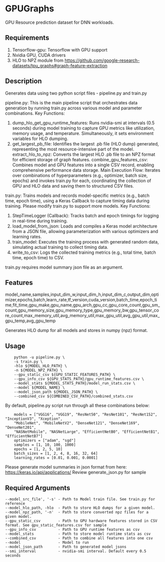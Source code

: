 # GPUGraphs

GPU Resource prediction dataset for DNN workloads.

## Requirements
1. Tensorflow-gpu: Tensorflow with GPU support
2. Nvidia GPU, CUDA drivers
3. HLO to NPZ module from https://github.com/google-research-datasets/tpu_graphs#graph-feature-extraction
   
## Description
Generates data using two python script files - pipeline.py and train.py

pipeline.py: This is the main pipeline script that orchestrates data generation by running train.py across various model and parameter combinations. 
Key Functions:
1. dump_hlo_get_gpu_runtime_features: Runs nvidia-smi at intervals (0.5 seconds) during model training to capture GPU metrics like utilization, memory usage, and temperature. Simultaneously, it sets environment variables for HLO dumping.
2. get_largest_pb_file: Identifies the largest .pb file (HLO dump) generated, representing the most resource-intensive part of the model.
extract_hlo_to_npz: Converts the largest HLO .pb file to an NPZ format for efficient storage of graph features.
combine_gpu_features_csv: Combines model and GPU features into a single CSV record, enabling comprehensive performance data storage.
Main Execution Flow: Iterates over combinations of hyperparameters (e.g., optimizer, batch size, epochs) and invokes train.py for each, coordinating the collection of GPU and HLO data and saving them to structured CSV files.

train.py: Trains models and records model-specific metrics (e.g., batch time, epoch time), using a Keras Callback to capture timing data during training. Please modify train.py to support more models.
Key Functions:
1. StepTimeLogger (Callback): Tracks batch and epoch timings for logging in real-time during training.
2. load_model_from_json: Loads and compiles a Keras model architecture from a JSON file, allowing parameterization with various optimizers and learning rates.
3. train_model: Executes the training process with generated random data, simulating actual training to collect timing data.
4. write_to_csv: Logs the collected training metrics (e.g., total time, batch time, epoch time) to CSV.

train.py requires model summary json file as an argument.

## Features
model_name,samples,input_dim_w,input_dim_h,input_dim_c,output_dim,optimizer,epochs,batch,learn_rate,tf_version,cuda_version,batch_time,epoch_time,fit_time,gpu_make,gpu_name,gpu_arch,gpu_cc,gpu_core_count,gpu_sm_count,gpu_memory_size,gpu_memory_type,gpu_memory_bw,gpu_tensor_core_count,max_memory_util,avg_memory_util,max_gpu_util,avg_gpu_util,max_gpu_temp,avg_gpu_temp

Generates HLO dump for all models and stores in numpy (npz) format.

## Usage
```
    python -u pipeline.py \
    -s train.py \
    -hlo ${MODEL_HLO_PATH} \
    -n ${MODEL_NPZ_PATH} \
    --gpu_static_csv ${GPU_STATIC_FEATURES_PATH} \
    --gpu_info_csv ${GPU_STATS_PATH}/gpu_runtime_features.csv \
    --model_stats ${MODEL_STATS_PATH}/model_run_stats.csv \
    --model ${MODEL_NAME} \
    --model_json_path ${MODEL_JSON_PATH} \
    --combined_csv ${COMBINED_CSV_PATH}/combined_stats.csv
```
By default, pipeline.py script run through all these combinations below:
```
    models = ["VGG16", "VGG19", "ResNet50", "ResNet101", "ResNet152", "InceptionV3", "Xception", 
    "MobileNet", "MobileNetV2", "DenseNet121", "DenseNet169", "DenseNet201", 
    "NASNetMobile", "NASNetLarge", "EfficientNetB0", "EfficientNetB1", "EfficientNetB7"]
    optimizers = ["adam", "sgd"]
    samples = [1, 10, 100, 1000]
    epochs = [1, 2, 5, 10]
    batch_sizes = [1, 2, 4, 8, 16, 32, 64]
    learning_rates = [0.01, 0.001, 0.0001]
```
Please generate model summaries in json format from here: https://keras.io/api/applications/
Review generate_json.py for sample

## Required Arguments

```
--model_src_file', '-s' - Path to Model train file. See train.py for reference
--model_hlo_path, -hlo  - Path to store HLO dumps for a given model.
--model_npz_path, '-n'  - Path to store converted npz files for a given model.
--gpu_static_csv        - Path to GPU hardware features stored in CSV format. See gpu_static_features.csv for sample
--gpu_info_csv          - Path to GPU runtime features as csv
--model_stats           - Path to store model runtime stats as csv
--combined_csv          - Path to combine all features into one csv
--model                 - Model to run
--model_json_path       - Path to generated model jsons
--smi_interval          - nvidia-smi interval. Default every 0.5 seconds
  ```

